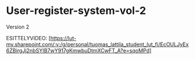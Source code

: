 # User-register-system-vol-2
Version 2

ESITTELYVIDEO: [https://lut-my.sharepoint.com/:v:/g/personal/tuomas_lattila_student_lut_fi/EcOULJyEx6ZBirgJj2nbSYIB7wY917gKmwbuDtmXCwFT_A?e=sqoMPd]
